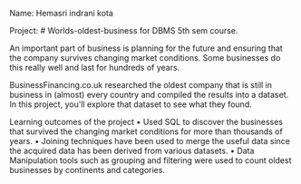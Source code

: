 Name: Hemasri indrani kota 

Project: # Worlds-oldest-business for DBMS 5th sem course. 

An important part of business is planning for the future and ensuring that the company survives changing market conditions. Some businesses do this really well and last for hundreds of years.

BusinessFinancing.co.uk researched the oldest company that is still in business in (almost) every country and compiled the results into a dataset. In this project, you'll explore that dataset to see what they found.

Learning outcomes of the project
• Used SQL to discover the businesses that survived the changing market conditions for more than thousands of
years.
• Joining techniques have been used to merge the useful data since the acquired data has been derived from various
datasets.
• Data Manipulation tools such as grouping and filtering were used to count oldest businesses by continents and
categories.
